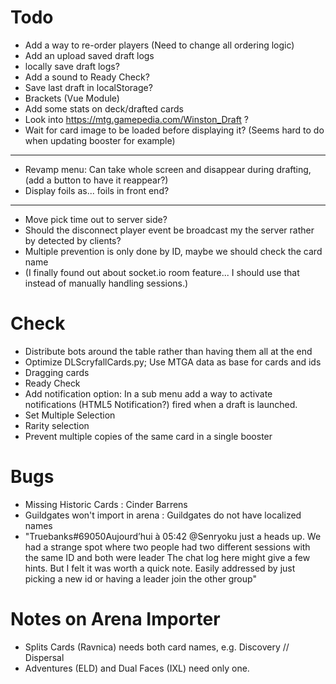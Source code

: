 # Todo
 * Add a way to re-order players (Need to change all ordering logic)
 * Add an upload saved draft logs
 * locally save draft logs?
 * Add a sound to Ready Check?
 * Save last draft in localStorage?
 * Brackets (Vue Module)
 * Add some stats on deck/drafted cards
 * Look into https://mtg.gamepedia.com/Winston_Draft ?
 * Wait for card image to be loaded before displaying it? (Seems hard to do when updating booster for example)
 -----
 * Revamp menu: Can take whole screen and disappear during drafting, (add a button to have it reappear?)
 * Display foils as... foils in front end?
 -----
 * Move pick time out to server side?
 * Should the disconnect player event be broadcast my the server rather by detected by clients?
 * Multiple prevention is only done by ID, maybe we should check the card name
 * (I finally found out about socket.io room feature... I should use that instead of manually handling sessions.)

# Check
 * Distribute bots around the table rather than having them all at the end
 * Optimize DLScryfallCards.py; Use MTGA data as base for cards and ids
 * Dragging cards
 * Ready Check
 * Add notification option: In a sub menu add a way to activate notifications (HTML5 Notification?) fired when a draft is launched.
 * Set Multiple Selection
 * Rarity selection
 * Prevent multiple copies of the same card in a single booster
 
# Bugs
 * Missing Historic Cards : Cinder Barrens
 * Guildgates won't import in arena : Guildgates do not have localized names 
 * "Truebanks#69050Aujourd’hui à 05:42
@Senryoku  just a heads up. We had a strange spot where two people had two different sessions with the same ID and both were leader
The chat log here might give a few hints. But I felt it was worth a quick note. Easily addressed by just picking a new id or having a leader join the other group"
 
# Notes on Arena Importer
 * Splits Cards (Ravnica) needs both card names, e.g. Discovery // Dispersal
 * Adventures (ELD) and Dual Faces (IXL) need only one.